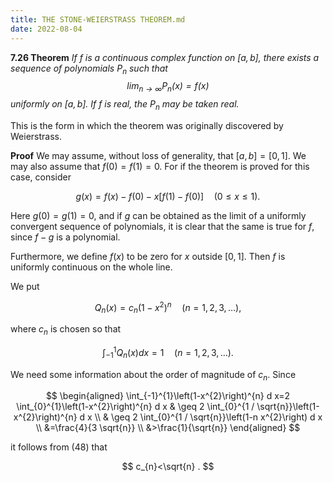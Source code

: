 ```yaml
---
title: THE STONE-WEIERSTRASS THEOREM.md
date: 2022-08-04
---
```


**7.26 Theorem** *If $f$ is a continuous complex function on $[a, b]$, there exists a sequence of polynomials $P_{n}$ such that
$$
\lim _{n \rightarrow \infty} P_{n}(x)=f(x)
$$
uniformly on $[a, b]$. If $f$ is real, the $P_{n}$ may be taken real.*

This is the form in which the theorem was originally discovered by Weierstrass.

**Proof** We may assume, without loss of generality, that $[a, b]=[0,1]$. We may also assume that $f(0)=f(1)=0$. For if the theorem is proved for this case, consider

$$
g(x)=f(x)-f(0)-x[f(1)-f(0)] \quad(0 \leq x \leq 1) .
$$

Here $g(0)=g(1)=0$, and if $g$ can be obtained as the limit of a uniformly convergent sequence of polynomials, it is clear that the same is true for $f$, since $f-g$ is a polynomial.

Furthermore, we define $f(x)$ to be zero for $x$ outside $[0,1]$. Then $f$ is uniformly continuous on the whole line.

We put

$$
Q_{n}(x)=c_{n}\left(1-x^{2}\right)^{n} \quad(n=1,2,3, \ldots),
$$

where $c_{n}$ is chosen so that

$$
\int_{-1}^{1} Q_{n}(x) d x=1 \quad(n=1,2,3, \ldots) .
$$

We need some information about the order of magnitude of $c_{n}$. Since

$$
\begin{aligned}
\int_{-1}^{1}\left(1-x^{2}\right)^{n} d x=2 \int_{0}^{1}\left(1-x^{2}\right)^{n} d x & \geq 2 \int_{0}^{1 / \sqrt{n}}\left(1-x^{2}\right)^{n} d x \\
& \geq 2 \int_{0}^{1 / \sqrt{n}}\left(1-n x^{2}\right) d x \\
&=\frac{4}{3 \sqrt{n}} \\
&>\frac{1}{\sqrt{n}}
\end{aligned}
$$

it follows from (48) that

$$
c_{n}<\sqrt{n} .
$$